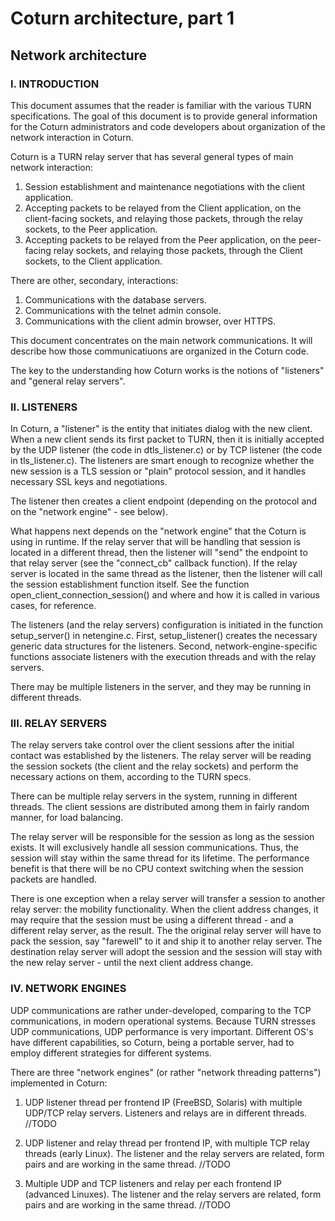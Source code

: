 #	Coturn architecture, part 1 

##	Network architecture

### I. INTRODUCTION

This document assumes that the reader is familiar with the various TURN specifications.
The goal of this document is to provide general information for the Coturn
administrators and code developers about organization of the network interaction
in Coturn.

Coturn is a TURN relay server that has several general types of main network interaction:

1) Session establishment and maintenance negotiations with the client application.
2) Accepting packets to be relayed from the Client application, on the client-facing
sockets, and relaying those packets, through the relay sockets, to the Peer application.
3) Accepting packets to be relayed from the Peer application, on the peer-facing
relay sockets, and relaying those packets, through the Client sockets, to the Client
application.

There are other, secondary, interactions:

1) Communications with the database servers.
2) Communications with the telnet admin console.
3) Communications with the client admin browser, over HTTPS.

This document concentrates on the main network communications. It will describe
how those communicatiuons are organized in the Coturn code.

The key to the understanding how Coturn works is the notions of "listeners" and 
"general relay servers". 

### II. LISTENERS

In Coturn, a "listener" is the entity that initiates dialog with the new client. When a
new client sends its first packet to TURN, then it is initially accepted by the UDP
listener (the code in dtls_listener.c) or by TCP listener (the code in tls_listener.c).
The listeners are smart enough to recognize whether the new session is a TLS session or
"plain" protocol session, and it handles necessary SSL keys and negotiations.

The listener then creates a client endpoint (depending on the protocol and on the 
"network engine" - see below).

What happens next depends on the "network engine" that the Coturn is using in runtime.
If the relay server that will be handling that session is located in a different thread,
then the listener will "send" the endpoint to that relay server (see the "connect_cb"
callback function). If the relay server is located in the same thread as the listener,
then the listener will call the session establishment function itself. See the function
open_client_connection_session() and where and how it is called in various cases,
for reference.

The listeners (and the relay servers) configuration is initiated in the function
setup_server() in netengine.c. First, setup_listener() creates the necessary generic 
data structures for the listeners. Second, network-engine-specific functions associate 
listeners with the execution threads and with the relay servers.

There may be multiple listeners in the server, and they may be running in different
threads.

### III. RELAY SERVERS

The relay servers take control over the client sessions after the initial contact was
established by the listeners. The relay server will be reading the session sockets
(the client and the relay sockets) and perform the necessary actions on them, according
to the TURN specs.

There can be multiple relay servers in the system, running in different threads.
The client sessions are distributed among them in fairly random manner, for load
balancing.

The relay server will be responsible for the session as long as the session exists.
It will exclusively handle all session communications. Thus, the session will stay
within the same thread for its lifetime. The performance benefit is that there will be
no CPU context switching when the session packets are handled.

There is one exception when a relay server will transfer a session to another relay
server: the mobility functionality. When the client address changes, it may require
that the session must be using a different thread - and a different relay server, as
the result. The the original relay server will have to pack the session, say
"farewell" to it and ship it to another relay server. The destination relay server
will adopt the session and the session will stay with the new relay server - until the
next client address change.

### IV. NETWORK ENGINES

UDP communications are rather under-developed, comparing to the TCP communications,
in modern operational systems. Because TURN stresses UDP communications, UDP
performance is very important. Different OS's have different capabilities, so Coturn,
being a portable server, had to employ different strategies for different systems. 

There are three "network engines" (or rather "network threading patterns") implemented
in Coturn:

1) UDP listener thread per frontend IP (FreeBSD, Solaris) with multiple UDP/TCP
relay servers. Listeners and relays are in different threads.
//TODO

2) UDP listener and relay thread per frontend IP, with multiple TCP relay threads
(early Linux). The listener and the relay servers are related, form pairs and are
working in the same thread.
//TODO

3) Multiple UDP and TCP listeners and relay per each frontend IP (advanced Linuxes).
The listener and the relay servers are related, form pairs and are
working in the same thread.
//TODO
